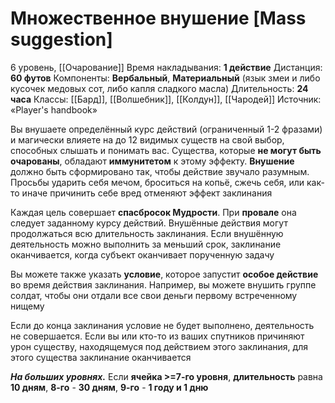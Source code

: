 # Множественное внушение [Mass suggestion]
6 уровень, [[Очарование]]
Время накладывания: **1 действие**
Дистанция: **60 футов**
Компоненты: **Вербальный**, **Материальный** (язык змеи и либо кусочек медовых сот, либо капля сладкого масла)
Длительность: **24 часа**
Классы: [[Бард]], [[Волшебник]], [[Колдун]], [[Чародей]]
Источник: «Player's handbook»

Вы внушаете определённый курс действий (ограниченный 1-2 фразами) и магически влияете на до 12 видимых существ на свой выбор, способных слышать и понимать вас. Существа, которые **не могут быть очарованы**, обладают **иммунитетом** к этому эффекту. **Внушение** должно быть сформировано так, чтобы действие звучало разумным. Просьбы ударить себя мечом, броситься на копьё, сжечь себя, или как-то иначе причинить себе вред отменяют эффект заклинания

Каждая цель совершает **спасбросок Мудрости**. При **провале** она следует заданному курсу действий. Внушённые действия могут продолжаться всю длительность заклинания. Если внушённую деятельность можно выполнить за меньший срок, заклинание оканчивается, когда субъект оканчивает порученную задачу

Вы можете также указать **условие**, которое запустит **особое действие** во время действия заклинания. Например, вы можете внушить группе солдат, чтобы они отдали все свои деньги первому встреченному нищему

Если до конца заклинания условие не будет выполнено, деятельность не совершается. Если вы или кто-то из ваших спутников причиняют урон существу, находящемуся под действием этого заклинания, для этого существа заклинание оканчивается

**_На больших уровнях._** Если **ячейка >=7-го уровня**, **длительность** равна **10 дням**, **8-го** - **30 дням**, **9-го** - **1 году и 1 дню**